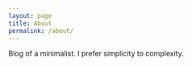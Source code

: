 ```yaml
---
layout: page
title: About
permalink: /about/
---
```


Blog of a minimalist. I prefer simplicity to complexity. 

